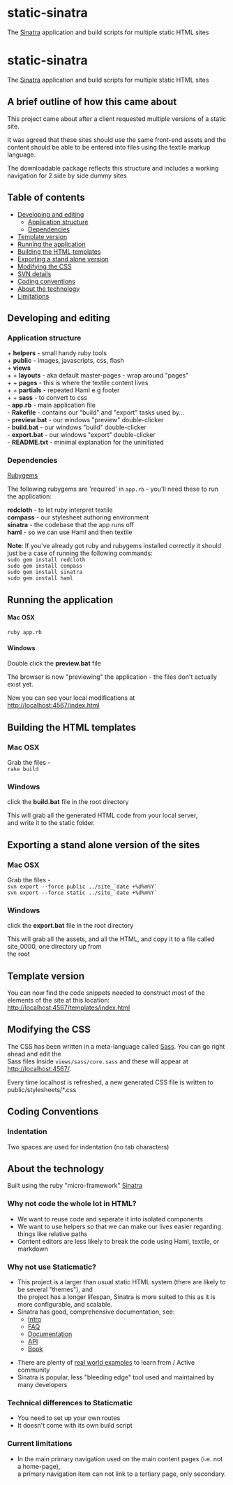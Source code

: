<h1>static-sinatra</h1>
<p>The <a href="http://www.sinatrarb.com/">Sinatra</a> application and build scripts for multiple static <span class="caps">HTML</span> sites</p>
<h1>static-sinatra</h1>
<p>The <a href="http://www.sinatrarb.com/">Sinatra</a> application and build scripts for multiple static <span class="caps">HTML</span> sites</p>
<h2 id="brief-outline">A brief outline of how this came about</h2>
<p>This project came about after a client requested multiple versions of a static site.</p>
<p>It was agreed that these sites should use the same front-end assets and the content should be able to be entered into
files using the textile markup language.</p>
<p>The downloadable package reflects this structure and includes a working navigation for 2 side by side dummy sites</p>
<h2 id="table-of-contents">Table of contents</h2>
<ul>
<li><a href="#developing-and-editing">Developing and editing</a>
<ul>
<li><a href="#application-structure">Application structure</a></li>
<li><a href="#dependencies">Dependencies</a></li>
</ul></li>
<li><a href="#template-version">Template version</a></li>
<li><a href="#running-the-application">Running the application</a></li>
<li><a href="#building-the-html-templates">Building the <span class="caps">HTML</span> templates</a></li>
<li><a href="#exporting">Exporting a stand alone version</a></li>
<li><a href="#modifying-the-css">Modifying the <span class="caps">CSS</span></a></li>
<li><a href="#svn-details"><span class="caps">SVN</span> details</a></li>
<li><a href="#coding-conventions">Coding conventions</a></li>
<li><a href="#technology">About the technology</a></li>
<li><a href="#limitations">Limitations</a></li>
</ul>
<h2 id="developing-and-editing">Developing and editing</h2>
<h3 id="application-structure">Application structure</h3>
<p>+ <b>helpers</b> - small handy ruby tools<br />
+ <b>public</b> - images, javascripts, css, flash<br />
+ <b>views</b><br />
+ + <b>layouts</b> - aka default master-pages - wrap around "pages"<br />
+ + <b>pages</b> - this is where the textile content lives<br />
+ + <b>partials</b> - repeated Haml e.g footer<br />
+ + <b>sass</b> - to convert to css<br />
- <b>app.rb</b> - main application file<br />
- <b>Rakefile</b> - contains our "build" and "export" tasks used by&#8230;<br />
- <b>preview.bat</b> - our windows "preview" double-clicker<br />
- <b>build.bat</b> - our windows "build" double-clicker<br />
- <b>export.bat</b> - our windows "export" double-clicker<br />
- <b><span class="caps">README</span>.txt</b> - minimal explanation for the uninitiated</p>
<h3 id="dependencies">Dependencies</h3>
<p><a href="http://rubyforge.org/frs/?group-id=126">Rubygems</a></p>
<p>The following rubygems are 'required' in <code>app.rb</code> - you'll need these to run the application:</p>
<p><b>redcloth</b> - to let ruby interpret textile<br />
<b>compass</b> - our stylesheet authoring environment<br />
<b>sinatra</b> - the codebase that the app runs off<br />
<b>haml</b> - so we can use Haml and then textile</p>
<p><b>Note</b>: If you've already got ruby and rubygems installed correctly it should just be a case of running the following commands:<br />
<code>sudo gem install redcloth</code><br />
<code>sudo gem install compass</code><br />
<code>sudo gem install sinatra</code><br />
<code>sudo gem install haml</code></p>
<h2 id="running-the-application">Running the application</h2>
<h4>Mac <span class="caps">OSX</span></h4>
<code>ruby app.rb</code></p>
<h4>Windows</h4>
<p>Double click the <b>preview.bat</b> file</p>
<p>The browser is now "previewing" the application - the files don't actually exist yet.</p>
<p>Now you can see your local modifications at <a href="http://localhost:4567/index.html">http://localhost:4567/index.html</a></p>
<h2 id="building-the-html-templates">Building the <span class="caps">HTML</span> templates</h2>
<h3>Mac <span class="caps">OSX</span></h3>
Grab the files -<br />
<code>rake build</code></p>
<h3>Windows</h3>
<p>click the <b>build.bat</b> file in the root directory</p>
<p>This will grab all the generated <span class="caps">HTML</span> code from your local server,<br />
and write it to the static folder.</p>
<h2 id="exporting">Exporting a stand alone version of the sites</h2>
<h3>Mac <span class="caps">OSX</span></h3>
Grab the files -<br />
<code>svn export --force public ../site_`date +%d%m%Y`</code><br />
<code>svn export --force static ../site_`date +%d%m%Y`</code></p>
<h3>Windows</h3>
<p>click the <b>export.bat</b> file in the root directory</p>
<p>This will grab all the assets, and all the <span class="caps">HTML</span>, and copy it to a file called site_0000, one directory up from<br />
the root</p>
<h2 id="template-version">Template version</h2>
<p>You can now find the code snippets needed to construct most of the elements of the site at this location:<br />
<a href="http://localhost:4567/templates/index.html">http://localhost:4567/templates/index.html</a></p>
<h2 id="modifying-the-css">Modifying the <span class="caps">CSS</span></h2>
<p>The <span class="caps">CSS</span> has been written in a meta-language called <a href="http://sass-lang.com/">Sass</a>. You can go right ahead and edit the<br />
Sass files inside <code>views/sass/core.sass</code> and these will appear at <a href="http://localhost:4567/">http://localhost:4567/</a>.</p>
<p>Every time localhost is refreshed, a new generated <span class="caps">CSS</span> file is written to public/stylesheets/*.css</p>
<h2 id="coding-conventions">Coding Conventions</h2>
<h3 id="indentation">Indentation</h3>
<p>Two spaces are used for indentation (no tab characters)</p>
<h2 id="technology">About the technology</h2>
<p>Built using the ruby "micro-framework" <a href="http://sinatrarb.com/intro">Sinatra</a></p>
<h3 id="why-not-html">Why not code the whole lot in <span class="caps">HTML</span>?</h3>
<ul>
<li>We want to reuse code and seperate it into isolated components</li>
<li>We want to use helpers so that we can make our lives easier regarding things like relative paths</li>
<li>Content editors are less likely to break the code using Haml, textile, or markdown</li>
</ul>
<h3 id="why-not-staticmatic">Why not use Staticmatic?</h3>
<ul>
<li>This project is a larger than usual static <span class="caps">HTML</span> system (there are likely to be several "themes"), and<br />
the project has a longer lifespan, Sinatra is more suited to this as it is more configurable, and scalable.</li>
<li>Sinatra has good, comprehensive documentation, see:
<ul>
<li><a href="http://www.sinatrarb.com/intro">Intro</a></li>
<li><a href="http://www.sinatrarb.com/faq"><span class="caps">FAQ</span></a></li>
<li><a href="http://www.sinatrarb.com/documentation">Documentation</a></li>
<li><a href="http://railsapi.com/doc/sinatra-v1.0/"><span class="caps">API</span></a></li>
<li><a href="http://sinatra-book.gittr.com/">Book</a></li>
</ul></li>
</ul>
<ul>
<li>There are plenty of <a href="http://www.sinatrarb.com/wild.html">real world examples</a> to learn from / Active community</li>
<li>Sinatra is popular, less "bleeding edge" tool used and maintained by many developers</li>
</ul>
<h3 id="technical-diffs">Technical differences to Staticmatic</h3>
<ul>
<li>You need to set up your own routes</li>
<li>It doesn't come with its own build script</li>
</ul>
<h3 id="limitations">Current limitations</h3>
<ul>
<li>In the main primary navigation used on the main content pages (i.e. not a home-page),<br />
a primary navigation item can not link to a tertiary page, only secondary.</li>
</ul>

